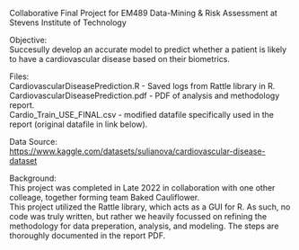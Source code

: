 Collaborative Final Project for EM489 Data-Mining & Risk Assessment at Stevens Institute of Technology

Objective:  
Succesully develop an accurate model to predict whether a patient is likely to have a cardiovascular disease based on their biometrics.

Files:  
CardiovascularDiseasePrediction.R - Saved logs from Rattle library in R.  
CardiovascularDiseasePrediction.pdf - PDF of analysis and methodology report.  
Cardio_Train_USE_FINAL.csv - modified datafile specifically used in the report (original datafile in link below).

Data Source:  
https://www.kaggle.com/datasets/sulianova/cardiovascular-disease-dataset

Background:   
This project was completed in Late 2022 in collaboration with one other colleage, together forming team Baked Cauliflower.    
This project utilized the Rattle library, which acts as a GUI for R. As such, no code was truly written, but rather we heavily focussed on refining the methodology for data preperation, analysis, and modeling. The steps are thoroughly documented in the report PDF.

